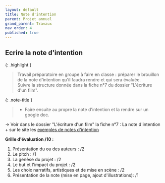 ```yaml
---
layout: default
title: Note d'intention
parent: Projet annuel
grand_parent: Travaux
nav_order: 4
published: true
---
```

## Ecrire la note d'intention

{: .highlight }
> Travail préparatoire en groupe à faire en classe : préparer le brouillon de la note d'intention qu'il faudra rendre et qui sera évaluée.   
>Suivre la structure donnée dans la fiche n°7 du dossier "L'écriture d'un film".

{: .note-title }
>- Faire ensuite au propre la note d'intention et la rendre sur un google doc.

→ Voir dans le dossier "L'écriture d'un film" la fiche n°7 : La note d'intention + sur le site les  [exemples de notes d'intention](../../docs/projet/3-0-note-intention.html)

**Grille d'évaluation /10 :**   
1. Présentation du ou des auteurs : /2
2. Le pitch : /1
3. La genèse du projet : /2
4. Le but et l'impact du projet : /2
5. Les choix narratifs, artistiques et de mise en scène : /2
6. Présentation de la note (mise en page, ajout d'illustrations): /1